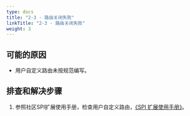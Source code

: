 ```yaml
---
type: docs
title: "2-3 - 路由关闭失败"
linkTitle: "2-3 - 路由关闭失败"
weight: 3
---
```


## 可能的原因

* 用户自定义路由未按规范编写。

## 排查和解决步骤
1. 参照社区SPI扩展使用手册，检查用户自定义路由，[《SPI 扩展使用手册》](https://dubbo.apache.org/zh-cn/docs3-v2/java-sdk/reference-manual/spi/)。



<p style="margin-top: 3rem;"> </p>